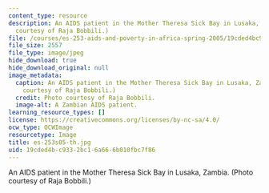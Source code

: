```yaml
---
content_type: resource
description: An AIDS patient in the Mother Theresa Sick Bay in Lusaka, Zambia. (Photo
  courtesy of Raja Bobbili.)
file: /courses/es-253-aids-and-poverty-in-africa-spring-2005/19cded4bc9332bc16a666b010fbc7f86_es-253s05-th.jpg
file_size: 2557
file_type: image/jpeg
hide_download: true
hide_download_original: null
image_metadata:
  caption: An AIDS patient in the Mother Theresa Sick Bay in Lusaka, Zambia. (Photo
    courtesy of Raja Bobbili.)
  credit: Photo courtesy of Raja Bobbili.
  image-alt: A Zambian AIDS patient.
learning_resource_types: []
license: https://creativecommons.org/licenses/by-nc-sa/4.0/
ocw_type: OCWImage
resourcetype: Image
title: es-253s05-th.jpg
uid: 19cded4b-c933-2bc1-6a66-6b010fbc7f86
---
```

An AIDS patient in the Mother Theresa Sick Bay in Lusaka, Zambia. (Photo courtesy of Raja Bobbili.)
